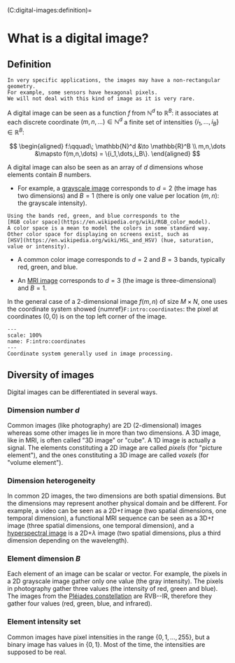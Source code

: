 (C:digital-images:definition)=
# What is a digital image?

## Definition

```{margin}
In very specific applications, the images may have a non-rectangular geometry.
For example, some sensors have hexagonal pixels.
We will not deal with this kind of image as it is very rare.
```

A digital image can be seen as a function $f$ from $\mathbb{N}^d$ to $\mathbb{R}^B$:
it associates at each discrete coordinate $(m,\,n,\,\dots) \in \mathbb{N}^d$
a finite set of intensities $\{i_1,\dots,i_B\} \in \mathbb{R}^B$:


$$
\begin{aligned}
  f:\qquad\;
  \mathbb{N}^d &\to \mathbb{R}^B \\
  m,n,\dots    &\mapsto f(m,n,\dots) = \{i_1,\dots,i_B\}.
\end{aligned}
$$

A digital image can also be seen as an array of $d$ dimensions whose elements contain $B$ numbers.

* For example, a [grayscale image](https://en.wikipedia.org/wiki/Grayscale)
  corresponds to $d=2$ (the image has two dimensions) and $B=1$
  (there is only one value per location $(m,n)$: the grayscale intensity).

```{margin}
Using the bands red, green, and blue corresponds to the
[RGB color space](https://en.wikipedia.org/wiki/RGB_color_model).
A color space is a mean to model the colors in some standard way.
Other color space for displaying on screens exist, such as
[HSV](https://en.wikipedia.org/wiki/HSL_and_HSV) (hue, saturation, value or intensity).
```

<!-- cf support de CC "Image formation", slide 23 sur HLS -->

* A common color image corresponds to $d=2$ and $B=3$ bands,
  typically red, green, and blue.

* An [MRI image](https://en.wikipedia.org/wiki/Magnetic_resonance_imaging)
  corresponds to $d=3$ (the image is three-dimensional) and $B=1$.

In the general case of a 2-dimensional image $f(m,n)$ of size $M \times N$,
one uses the coordinate system showed {numref}`F:intro:coordinates`:
the pixel at coordinates $(0,0)$ is on the top left corner of the image.

```{figure} coordinates.png
---
scale: 100%
name: F:intro:coordinates
---
Coordinate system generally used in image processing.

```

## Diversity of images

Digital images can be differentiated in several ways.

### Dimension number $d$

Common images (like photography) are 2D (2-dimensional) images whereas some other images lie in more than two dimensions.
A 3D image, like in MRI, is often called "3D image" or "cube".
A 1D image is actually a signal.
The elements constituting a 2D image are called _pixels_ (for "picture element"),
and the ones constituting a 3D image are called _voxels_ (for "volume element").

### Dimension heterogeneity

In common 2D images, the two dimensions are both spatial dimensions.
But the dimensions may represent another physical domain and be different.
For example, a video can be seen as a 2D+$t$ image (two spatial dimensions, one temporal dimension),
a functional MRI sequence can be seen as a 3D+$t$ image (three spatial dimensions, one temporal dimension),
and a [hyperspectral image](https://en.wikipedia.org/wiki/Hyperspectral_imaging)
is a 2D+$\lambda$ image (two spatial dimensions, plus a third dimension depending on the wavelength).

### Element dimension $B$

Each element of an image can be scalar or vector.
For example, the pixels in a 2D grayscale image gather only one value (the gray intensity).
The pixels in photography gather three values (the intensity of red, green and blue).
The images from the [Pléiades constellation](https://en.wikipedia.org/wiki/Pleiades_(satellite)) are RVB--IR,
therefore they gather four values (red, green, blue, and infrared).

### Element intensity set

Common images have pixel intensities in the range $\{0,1,\dots,255\}$,
but a binary image has values in $\{0,1\}$.
Most of the time, the intensities are supposed to be real.